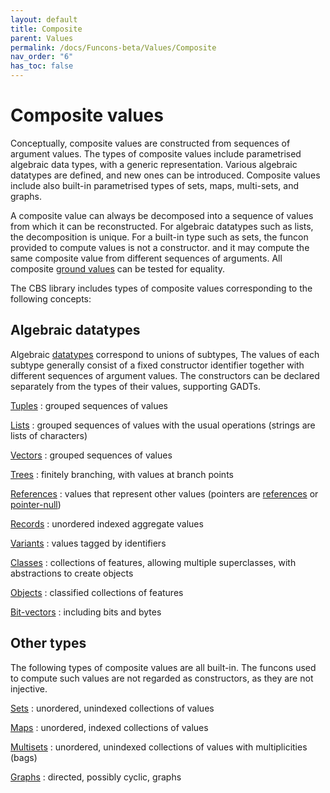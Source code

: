 ```yaml
---
layout: default
title: Composite
parent: Values
permalink: /docs/Funcons-beta/Values/Composite
nav_order: "6"
has_toc: false
---
```


Composite values
================

Conceptually, composite values are constructed from sequences of argument values.
The types of composite values include parametrised algebraic data types, with a generic representation.
Various algebraic datatypes are defined, and new ones can be introduced.
Composite values include also built-in parametrised types of sets, maps, multi-sets, and graphs.

A composite value can always be decomposed into a sequence of values from which it can be reconstructed.
For algebraic datatypes such as lists, the decomposition is unique.
For a built-in type such as sets, the funcon provided to compute values is not a constructor. and it may compute the same composite value from different sequences of arguments.
All composite [ground values] can be tested for equality.

The CBS library includes types of composite values corresponding to the following concepts:

Algebraic datatypes
-------------------

Algebraic [datatypes] correspond to unions of subtypes,
The values of each subtype generally consist of a fixed constructor identifier together with different sequences of argument values.
The constructors can be declared separately from the types of their values, supporting GADTs.

[Tuples]
: grouped sequences of values

[Lists]
: grouped sequences of values with the usual operations (strings are lists of characters)

[Vectors]
: grouped sequences of values

[Trees]
: finitely branching, with values at branch points

[References]
: values that represent other values (pointers are [references] or [pointer-null])

[Records]
: unordered indexed aggregate values

[Variants]
: values tagged by identifiers

[Classes]
: collections of features, allowing multiple superclasses, with abstractions to create objects

[Objects]
: classified collections of features

[Bit-vectors]
: including bits and bytes

Other types
-----------

The following types of composite values are all built-in.
The funcons used to compute such values are not regarded as constructors, as they are not injective.

[Sets]
: unordered, unindexed collections of values

[Maps]
: unordered, indexed collections of values

[Multisets]
: unordered, unindexed collections of values with multiplicities (bags)

[Graphs]
: directed, possibly cyclic, graphs

[values]:       /CBS-beta/Funcons-beta/Values/Value-Types/

[datatypes]:    /CBS-beta/Funcons-beta/Values/Composite/Datatypes/
[tuples]:       /CBS-beta/Funcons-beta/Values/Composite/Tuples/
[lists]:        /CBS-beta/Funcons-beta/Values/Composite/Lists/
[vectors]:      /CBS-beta/Funcons-beta/Values/Composite/Vectors/
[trees]:        /CBS-beta/Funcons-beta/Values/Composite/Trees/
[references]:   /CBS-beta/Funcons-beta/Values/Composite/References/
[pointer-null]: /CBS-beta/Funcons-beta/Values/Composite/References/
[records]:      /CBS-beta/Funcons-beta/Values/Composite/Records/
[variants]:     /CBS-beta/Funcons-beta/Values/Composite/Variants/
[classes]:      /CBS-beta/Funcons-beta/Values/Composite/Classes/
[objects]:      /CBS-beta/Funcons-beta/Values/Composite/Objects/
[bit-vectors]:  /CBS-beta/Funcons-beta/Values/Composite/Bits/
[sets]:         /CBS-beta/Funcons-beta/Values/Composite/Sets/
[maps]:         /CBS-beta/Funcons-beta/Values/Composite/Maps/
[multisets]:    /CBS-beta/Funcons-beta/Values/Composite/Multisets/
[graphs]:       /CBS-beta/Funcons-beta/Values/Composite/Graphs/

[value-types]:  /CBS-beta/Funcons-beta/Values/Value-Types/
[sequences]:    /CBS-beta/Funcons-beta/Values/Composite/Sequences/

[computations]: /CBS-beta/docs/Funcons-beta/Computations

[ground values]: /CBS-beta/docs/Funcons-beta/Values#ground-values
